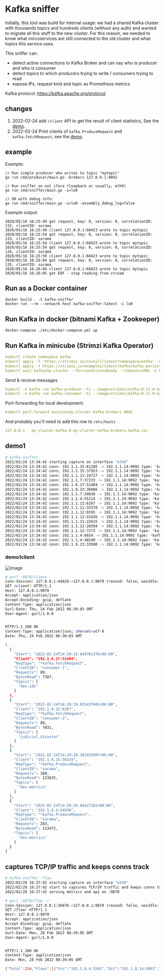 # Kafka sniffer

Initially, this tool was build for internal usage: we had a shared Kafka cluster with thousands topics and hundreds
clients (without any auth) and wanted to migrate all this stuff to the new cluster. For this reason, we needed to know
what mircoservices are still connected to the old cluster and what topics this service uses.

This sniffer can:

- detect active connections to Kafka Broker and can say who is producer and who is consumer
- detect topics to which producers trying to write / consumers trying to read
- expose IPs, request kind and topic as Prometheus metrics

Kafka protocol: https://kafka.apache.org/protocol

## changes

1. 2022-02-24 add `/client` API to get the result of client statistics, See the [demo](#demo1client).
2. 2022-02-24 Print clients of `kafka.ProduceRequest` and `kafka.FetchRequest`, see the [demo](#demo1).

## example

Example:

```
// Run simple producer who writes to topic "mytopic"
go run cmd/producer/main.go -brokers 127.0.0.1:9092

// Run sniffer on net iface (loopback or usually, eth0)
go run cmd/sniffer/main.go -i=lo0

// OR with debug info:
go run cmd/sniffer/main.go -i=lo0 -assembly_debug_log=false
```

Example output:

```
2020/05/16 16:25:49 got request, key: 0, version: 0, correlationID: 132, clientID: sarama
2020/05/16 16:25:49 client 127.0.0.1:60423 wrote to topic mytopic
2020/05/16 16:25:54 got request, key: 0, version: 0, correlationID: 133, clientID: sarama
2020/05/16 16:25:54 client 127.0.0.1:60423 wrote to topic mytopic
2020/05/16 16:25:59 got request, key: 0, version: 0, correlationID: 134, clientID: sarama
2020/05/16 16:25:59 client 127.0.0.1:60423 wrote to topic mytopic
2020/05/16 16:26:04 got request, key: 0, version: 0, correlationID: 135, clientID: sarama
2020/05/16 16:26:04 client 127.0.0.1:60423 wrote to topic mytopic
2020/05/16 16:26:05 got EOF - stop reading from stream
```

## Run as a Docker container

```
docker build . -t kafka-sniffer
docker run --rm --network host kafka-sniffer:latest -i lo0
```

## Run Kafka in docker (bitnami Kafka + Zookeeper)

```
docker-compose ./etc/docker-compose.yml up
```

## Run Kafka in minicube (Strimzi Kafka Operator)

```yaml
kubectl create namespace kafka
kubectl apply -f 'https://strimzi.io/install/latest?namespace=kafka' -n kafka
kubectl apply -f https://strimzi.io/examples/latest/kafka/kafka-persistent-single.yaml -n kafka
kubectl wait kafka/my-cluster --for=condition=Ready --timeout=300s -n kafka
```

Send & receive messages

```yaml
kubectl -n kafka run kafka-producer -ti --image=strimzi/kafka:0.17.0-kafka-2.4.0 --rm=true --restart=Never -- bin/kafka-console-producer.sh --broker-list my-cluster-kafka-bootstrap:9092 --topic my-topic
kubectl -n kafka run kafka-consumer -ti --image=strimzi/kafka:0.17.0-kafka-2.4.0 --rm=true --restart=Never -- bin/kafka-console-consumer.sh --bootstrap-server my-cluster-kafka-bootstrap:9092 --topic my-topic --from-beginning
```

Port-forwarding for local development:

```yaml
kubectl port-forward service/my-cluster-kafka-brokers 9092
```

And probably you'll need to add this row to `/etc/hosts`

```yaml
127.0.0.1   my-cluster-kafka-0.my-cluster-kafka-brokers.kafka.svc
```

## demo1

```sh
# kafka-sniffer
2022/02/24 13:34:42 starting capture on interface "eth0"
2022/02/24 13:34:42 conn: 192.1.1.15:61285 -> 192.1.1.14:9092 type: *kafka.FetchRequest topics: [dev-logcenter], correlationID: 117377425, clientID: sarama
2022/02/24 13:34:42 conn: 192.1.1.15:37953 -> 192.1.1.14:9092 type: *kafka.ProduceRequest topics: [dev-metrics], correlationID: 6003063, clientID: sarama
2022/02/24 13:34:42 conn: 192.1.1.11:24717 -> 192.1.1.14:9092 type: *kafka.FetchRequest topics: [dev-metrics], correlationID: 196489671, clientID: sarama
2022/02/24 13:34:42 conn: 192.1.1.7:37233 -> 192.1.1.14:9092 type: *kafka.FetchRequest topics: [__consumer_offsets], correlationID: 247189, clientID: consumer-KMOffsetCache-cmak-548974c6c4-sxvgt-1723
2022/02/24 13:34:42 conn: 192.1.6.17:51404 -> 192.1.1.14:9092 type: *kafka.FetchRequest topics: [dev-ids], correlationID: 6716609, clientID: consumer-1
2022/02/24 13:34:42 conn: 192.1.9.23:36866 -> 192.1.1.14:9092 type: *kafka.FetchRequest topics: [bq_disaster_recovery], correlationID: 623626, clientID: consumer-1
2022/02/24 13:34:42 conn: 192.1.1.7:34038 -> 192.1.1.14:9092 type: *kafka.FetchRequest topics: [agent_transaction], correlationID: 12480162, clientID: consumer-1
2022/02/24 13:34:42 conn: 192.1.1.4:55214 -> 192.1.1.14:9092 type: *kafka.FetchRequest topics: [dev-cloudSignLogServer], correlationID: 3341672, clientID: 2428545257036493
2022/02/24 13:34:42 conn: 192.1.1.12:6267 -> 192.1.1.14:9092 type: *kafka.FetchRequest topics: [judicial_disaster], correlationID: 9009620, clientID: consumer-2
2022/02/24 13:34:42 conn: 192.1.1.11:33378 -> 192.1.1.14:9092 type: *kafka.ProduceRequest topics: [dev-gateway], correlationID: 10948681, clientID: producer-1
2022/02/24 13:34:42 conn: 192.1.1.12:9195 -> 192.1.1.14:9092 type: *kafka.FetchRequest topics: [judicial-2tripartite], correlationID: 9011202, clientID: consumer-1
2022/02/24 13:34:42 conn: 192.1.1.12:41426 -> 192.1.1.14:9092 type: *kafka.FetchRequest topics: [agent_count_transaction], correlationID: 194647, clientID: consumer-11
2022/02/24 13:34:42 conn: 192.1.1.11:22615 -> 192.1.1.14:9092 type: *kafka.FetchRequest topics: [ids-message-record-1], correlationID: 8999184, clientID: consumer-1
2022/02/24 13:34:42 conn: 192.1.1.12:20394 -> 192.1.1.14:9092 type: *kafka.FetchRequest topics: [count_transaction_pro], correlationID: 3240311, clientID: consumer-11
2022/02/24 13:34:42 conn: 192.1.1.12:7273 -> 192.1.1.14:9092 type: *kafka.FetchRequest topics: [transaction_pro], correlationID: 3240395, clientID: consumer-1
2022/02/24 13:34:42 conn: 192.1.1.4:6654 -> 192.1.1.14:9092 type: *kafka.FetchRequest topics: [count_transaction], correlationID: 572423, clientID: consumer-1
2022/02/24 13:34:42 conn: 192.1.1.4:48249 -> 192.1.1.14:9092 type: *kafka.FetchRequest topics: [transaction], correlationID: 8692411, clientID: consumer-11
2022/02/24 13:34:42 conn: 192.1.9.23:33500 -> 192.1.1.14:9092 type: *kafka.FetchRequest topics: [verif_supplement_file_v1], correlationID: 117992, clientID: consumer-2
```

### demo1client

![image](https://user-images.githubusercontent.com/1940588/155554492-f319b5bb-b50c-47e5-b19d-5e1a2d23e119.png)

```sh
# gurl :9870/client
Conn-Session: 127.0.0.1:44828->127.0.0.1:9870 (reused: false, wasIdle: false, idle: 0s)
GET /client? HTTP/1.1
Host: 127.0.0.1:9870
Accept: application/json
Accept-Encoding: gzip, deflate
Content-Type: application/json
Gurl-Date: Thu, 24 Feb 2022 06:30:03 GMT
User-Agent: gurl/1.0.0


HTTP/1.1 200 OK
Content-Type: application/json; charset=utf-8
Date: Thu, 24 Feb 2022 06:30:03 GMT

[
  {
    "Start": "2022-02-24T14:29:19.049701376+08:00",
    "Client": "192.1.6.17:51404",
    "ReqType": "*kafka.FetchRequest",
    "ClientID": "consumer-1",
    "Requests": 89,
    "BytesRead": 7387,
    "Topics": [
      "dev-ids"
    ]
  },
  {
    "Start": "2022-02-24T14:29:19.025437041+08:00",
    "Client": "192.1.8.12:6267",
    "ReqType": "*kafka.FetchRequest",
    "ClientID": "consumer-2",
    "Requests": 89,
    "BytesRead": 7031,
    "Topics": [
      "judicial_disaster"
    ]
  },
  {
    "Start": "2022-02-24T14:29:20.301435997+08:00",
    "Client": "192.1.6.15:56324",
    "ReqType": "*kafka.ProduceRequest",
    "ClientID": "sarama",
    "Requests": 309,
    "BytesRead": 123625,
    "Topics": [
      "dev-metrics"
    ]
  },
  {
    "Start": "2022-02-24T14:29:20.84427283+08:00",
    "Client": "192.1.6.4:54598",
    "ReqType": "*kafka.ProduceRequest",
    "ClientID": "sarama",
    "Requests": 283,
    "BytesRead": 113472,
    "Topics": [
      "dev-metrics"
    ]
  }
]
```

## captures TCP/IP traffic and keeps conns track

```sh
# kafka-sniffer -flow
2022/02/28 16:37:42 starting capture on interface "eth0"
2022/02/28 16:37:42 start to captures TCP/IP traffic and keeps conns track, using bpf "tcp and dst port 9092" on device "eth0"
2022/02/28 16:37:42 serving metrics and api on :9870
```

```sh
# gurl :9870/flow -r
Conn-Session: 127.0.0.1:36876->127.0.0.1:9870 (reused: false, wasIdle: false, idle: 0s)
GET /flow? HTTP/1.1
Host: 127.0.0.1:9870
Accept: application/json
Accept-Encoding: gzip, deflate
Content-Type: application/json
Gurl-Date: Mon, 28 Feb 2022 08:39:05 GMT
User-Agent: gurl/1.0.0


HTTP/1.1 200 OK
Content-Type: application/json
Date: Mon, 28 Feb 2022 08:39:05 GMT

{"Total":254,"Flows":[{"Src":"192.1.8.4:1592","Dst":"192.1.8.14:9092","PayloadSum":52,"Closed":false,"Update":"2022-02-28T16:38:44.274237328+08:00"},{"Src":"192.1.8.4:37234","Dst":"192.1.8.14:9092","PayloadSum":52,"Closed":false,"Update":"2022-02-28T16:38:44.275974959+08:00"},{"Src":"192.1.8.4:55852","Dst":"192.1.8.14:9092","PayloadSum":188647,"Closed":false,"Update":"2022-02-28T16:39:02.667679646+08:00"},{"Src":"192.1.8.12:43326","Dst":"192.1.8.14:9092","PayloadSum":225143,"Closed":false,"Update":"2022-02-28T16:39:03.678359898+08:00"},{"Src":"192.1.8.4:46099","Dst":"192.1.8.14:9092","PayloadSum":57,"Closed":false,"Update":"2022-02-28T16:38:44.362084935+08:00"},{"Src":"192.1.8.4:58497","Dst":"192.1.8.14:9092","PayloadSum":2430,"Closed":false,"Update":"2022-02-28T16:39:03.503698159+08:00"}]}
```
